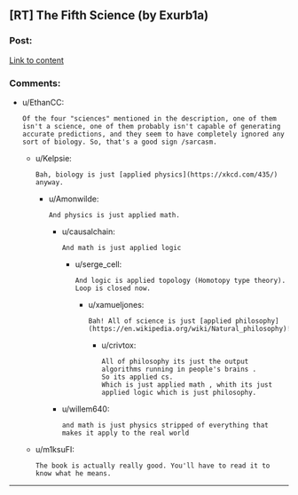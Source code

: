 ## [RT] The Fifth Science (by Exurb1a)

### Post:

[Link to content](https://www.amazon.com/gp/product/B07GTMYVZF)

### Comments:

- u/EthanCC:
  ```
  Of the four "sciences" mentioned in the description, one of them isn't a science, one of them probably isn't capable of generating accurate predictions, and they seem to have completely ignored any sort of biology. So, that's a good sign /sarcasm.
  ```

  - u/Kelpsie:
    ```
    Bah, biology is just [applied physics](https://xkcd.com/435/) anyway.
    ```

    - u/Amonwilde:
      ```
      And physics is just applied math.
      ```

      - u/causalchain:
        ```
        And math is just applied logic
        ```

        - u/serge_cell:
          ```
          And logic is applied topology (Homotopy type theory).  Loop is closed now.
          ```

          - u/xamueljones:
            ```
            Bah! All of science is just [applied philosophy](https://en.wikipedia.org/wiki/Natural_philosophy)!
            ```

            - u/crivtox:
              ```
              All of philosophy its just the output  algorithms running in people's brains .
              So its applied cs.
              Which is just applied math , whith its just applied logic which is just philosophy.
              ```

      - u/willem640:
        ```
        and math is just physics stripped of everything that makes it apply to the real world
        ```

  - u/m1ksuFI:
    ```
    The book is actually really good. You'll have to read it to know what he means.
    ```

---


